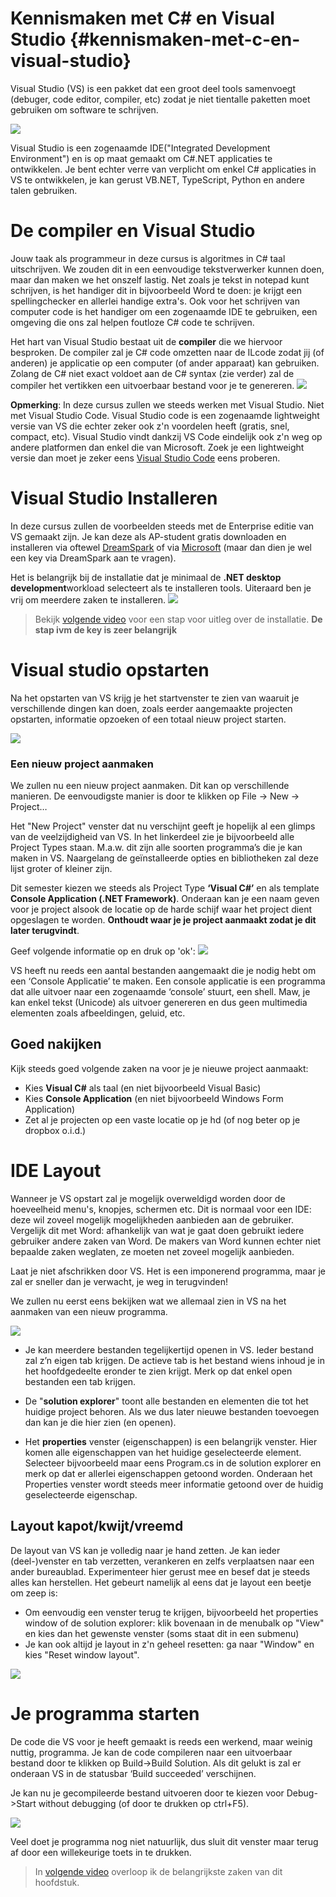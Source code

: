 # Kennismaken met C# en Visual Studio {#kennismaken-met-c-en-visual-studio}
Visual Studio (VS) is een pakket dat een groot deel tools samenvoegt (debuger, code editor, compiler, etc) zodat je niet tientalle paketten moet gebruiken om software te schrijven.

![](/assets/0_intro/vslogo.png)

Visual Studio is een zogenaamde IDE("Integrated Development Environment") en is op maat gemaakt om C#.NET applicaties te ontwikkelen. Je bent echter verre van verplicht om enkel C# applicaties in VS te ontwikkelen, je kan gerust VB.NET, TypeScript, Python en andere talen gebruiken.

# De compiler en Visual Studio
Jouw taak als programmeur in deze cursus is algoritmes in C# taal uitschrijven. We zouden dit in een eenvoudige tekstverwerker kunnen doen, maar dan maken we het onszelf lastig. Net zoals je tekst in notepad kunt schrijven, is het handiger dit in bijvoorbeeld Word te doen: je krijgt een spellingchecker en allerlei handige extra's. Ook voor het schrijven van computer code is het handiger om een zogenaamde IDE te gebruiken, een omgeving die ons zal helpen foutloze C# code te schrijven.

Het hart van Visual Studio bestaat uit de **compiler** die we hiervoor besproken. De compiler zal je C# code omzetten naar de ILcode  zodat jij (of anderen) je applicatie op een computer (of ander apparaat) kan gebruiken. Zolang de C# niet exact voldoet aan de C# syntax (zie verder) zal de compiler het vertikken een uitvoerbaar bestand voor je te genereren. 
![](/assets/0_intro/compilereenvoudig.png)

**Opmerking**: In deze cursus zullen we steeds werken met Visual Studio. Niet met Visual Studio Code. Visual Studio code is een zogenaamde lightweight versie van VS die echter zeker ook z'n voordelen heeft (gratis, snel, compact, etc). Visual Studio vindt dankzij VS Code eindelijk ook z'n weg op andere platformen dan enkel die van Microsoft. Zoek je een lightweight versie dan moet je zeker eens [Visual Studio Code](https://code.visualstudio.com/) eens proberen.

# Visual Studio Installeren
In deze cursus zullen de voorbeelden steeds met de Enterprise editie van VS gemaakt zijn. Je kan deze als AP-student gratis downloaden en installeren via oftewel [DreamSpark](http://dreamspark.ap.be) of via [Microsoft](https://www.visualstudio.com/thank-you-downloading-visual-studio-imagine/?sku=Enterprise&rel=15) (maar dan dien je wel een key via DreamSpark aan te vragen).

Het is belangrijk bij de installatie dat je minimaal de **.NET desktop development**workload selecteert als te installeren tools. Uiteraard ben je vrij om meerdere zaken te installeren. 
![](/assets/0_intro/vsinstall.png)

> Bekijk [volgende video](https://ap.cloud.panopto.eu/Panopto/Pages/Viewer.aspx?id=fecd350e-a402-45cf-b57e-a91100cad93f) voor een stap voor uitleg over de installatie.  **De stap ivm de key is zeer belangrijk**

# Visual studio opstarten

Na het opstarten van VS krijg je het startvenster te zien van waaruit je verschillende dingen kan doen, zoals eerder aangemaakte projecten opstarten, informatie opzoeken of een totaal nieuw project starten.

![](/assets/0_intro/vsstart.png)

### Een nieuw project aanmaken 

We zullen nu een nieuw project aanmaken. Dit kan op verschillende manieren. De eenvoudigste manier is door te klikken op File -&gt; New -&gt; Project…

Het "New Project" venster dat nu verschijnt geeft je hopelijk al een glimps van de veelzijdigheid van VS. In het linkerdeel zie je bijvoorbeeld alle Project Types staan. M.a.w. dit zijn alle soorten programma’s die je kan maken in VS. Naargelang de geïnstalleerde opties en bibliotheken zal deze lijst groter of kleiner zijn.

Dit semester kiezen we steeds als Project Type **‘Visual C#’** en als template **Console Application (.NET Framework)**. Onderaan kan je een naam geven voor je project alsook de locatie op de harde schijf waar het project dient opgeslagen te worden. **Onthoudt waar je je project aanmaakt zodat je dit later terugvindt**.

Geef volgende informatie op en druk op 'ok':
![](/assets/0_intro/vsproject.png)


VS heeft nu reeds een aantal bestanden aangemaakt die je nodig hebt om een ‘Console Applicatie’ te maken. 
Een console applicatie is een programma dat alle uitvoer naar een zogenaamde ‘console’ stuurt, een shell. Maw, je kan enkel tekst (Unicode) als uitvoer genereren en dus geen multimedia elementen zoals afbeeldingen, geluid, etc.

## Goed nakijken
Kijk steeds goed volgende zaken na voor je je nieuwe project aanmaakt:
*	Kies **Visual C#** als taal (en niet bijvoorbeeld Visual Basic)
*	Kies **Console Application** (en niet bijvoorbeeld Windows Form Application)
*	Zet al je projecten op een vaste locatie op je hd (of nog beter op je dropbox o.i.d.)



# IDE Layout
Wanneer je VS opstart zal je mogelijk overweldigd worden door de hoeveelheid menu's, knopjes, schermen etc. Dit is normaal voor een IDE: deze wil zoveel mogelijk mogelijkheden aanbieden aan de gebruiker. Vergelijk dit met Word: afhankelijk van wat je gaat doen gebruikt iedere gebruiker andere zaken van Word. De makers van Word kunnen echter niet bepaalde zaken weglaten, ze moeten net zoveel mogelijk aanbieden. 

Laat je niet afschrikken door VS. Het is een imponerend programma, maar je zal er sneller dan je verwacht, je weg in terugvinden!

We zullen nu eerst eens bekijken wat we allemaal zien in VS na het aanmaken van een nieuw programma.

![](/assets/0_intro/vside.png)

* Je kan meerdere bestanden tegelijkertijd openen in VS. Ieder bestand zal z’n eigen tab krijgen. De actieve tab is het bestand wiens inhoud je in het hoofdgedeelte eronder te zien krijgt. Merk op dat enkel open bestanden een tab krijgen.

* De "**solution explorer**" toont alle bestanden en elementen die tot het huidige project behoren. Als we dus later nieuwe bestanden toevoegen dan kan je die hier zien (en openen).

* Het **properties** venster (eigenschappen) is een belangrijk venster. Hier komen alle eigenschappen van het huidige geselecteerde element. Selecteer bijvoorbeeld maar eens Program.cs in de solution explorer en merk op dat er allerlei eigenschappen getoond worden. Onderaan het Properties venster wordt steeds meer informatie getoond over de huidig geselecteerde eigenschap.

## Layout kapot/kwijt/vreemd
De layout van VS kan je volledig naar je hand zetten. Je kan ieder (deel-)venster en tab verzetten, verankeren en zelfs verplaatsen naar een ander bureaublad. Experimenteer hier gerust mee en besef dat je steeds alles kan herstellen. Het gebeurt namelijk al eens dat je layout een beetje om zeep is:

* Om eenvoudig een venster terug te krijgen, bijvoorbeeld het properties window of de solution explorer: klik bovenaan in de menubalk op "View" en kies dan het gewenste venster (soms staat dit in een submenu)
* Je kan ook altijd je layout in z'n geheel resetten: ga naar "Window" en kies "Reset window layout".

![](/assets/0_intro/vsreset.png)

# Je programma starten 
De code die VS voor je heeft gemaakt is reeds een werkend, maar weinig nuttig, programma. Je kan de code compileren naar een uitvoerbaar bestand door te klikken op Build-&gt;Build Solution. Als dit gelukt is zal er onderaan VS in de statusbar ‘Build succeeded’ verschijnen.

Je kan nu je gecompileerde bestand uitvoeren door te kiezen voor Debug-&gt;Start without debugging (of door te drukken op ctrl+F5).

![](/assets/0_intro/vscmd.png)

Veel doet je programma nog niet natuurlijk, dus sluit dit venster maar terug af door een willekeurige toets in te drukken.

> In [volgende video](https://ap.cloud.panopto.eu/Panopto/Pages/Viewer.aspx?id=1889dae4-d6cf-4ca3-b959-a91100ceeca9) overloop ik de belangrijkste zaken van dit hoofdstuk.